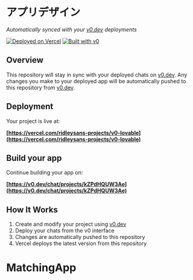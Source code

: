 # アプリデザイン

*Automatically synced with your [v0.dev](https://v0.dev) deployments*

[![Deployed on Vercel](https://img.shields.io/badge/Deployed%20on-Vercel-black?style=for-the-badge&logo=vercel)](https://vercel.com/ridleysans-projects/v0-lovable)
[![Built with v0](https://img.shields.io/badge/Built%20with-v0.dev-black?style=for-the-badge)](https://v0.dev/chat/projects/kZPdHQUW3Ae)

## Overview

This repository will stay in sync with your deployed chats on [v0.dev](https://v0.dev).
Any changes you make to your deployed app will be automatically pushed to this repository from [v0.dev](https://v0.dev).

## Deployment

Your project is live at:

**[https://vercel.com/ridleysans-projects/v0-lovable](https://vercel.com/ridleysans-projects/v0-lovable)**

## Build your app

Continue building your app on:

**[https://v0.dev/chat/projects/kZPdHQUW3Ae](https://v0.dev/chat/projects/kZPdHQUW3Ae)**

## How It Works

1. Create and modify your project using [v0.dev](https://v0.dev)
2. Deploy your chats from the v0 interface
3. Changes are automatically pushed to this repository
4. Vercel deploys the latest version from this repository
# MatchingApp
